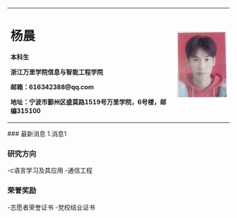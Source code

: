 <table border="0">
  <tr>
    <td width="75%">
      <h1>杨晨</h1>
      <p><b>本科生</b></p>
      <p><b>浙江万里学院信息与智能工程学院</b></p>
      <p><b>邮箱：616342388@qq.com</b></p>
      <p><b>地址：宁波市鄞州区盛莫路1519号万里学院，6号楼，邮编315100</b></p>
    </td>
    <td width="25%">
      <img src="/QQ图片20201129225632.jpg" width="100%">      
    </td>
  </tr>
</table>
### 最新消息
1.消息1

### 研究方向
-c语言学习及其应用
-通信工程

### 荣誉奖励
-志愿者荣誉证书
-党校结业证书

